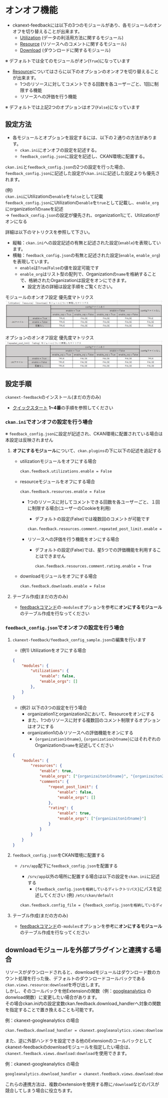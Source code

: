 # オンオフ機能

* ckanext-feedbackには以下の3つのモジュールがあり、各モジュールのオンオフを切り替えることが出来ます。
  * [Utilization](./utilization.md) (データの利活用方法に関するモジュール)
  * [Resource](./resource.md) (リソースへのコメントに関するモジュール)
  * [Download](./download.md) (ダウンロードに関するモジュール)

※ デフォルトでは全てのモジュールがオン(`True`)になっています

* [Resource](./resource.md)についてはさらに以下のオプションのオンオフを切り替えることが出来ます。
  * 1つのリソースに対してコメントできる回数を各ユーザーごと、1回に制限する機能
  * リソースへの評価を行う機能

※ デフォルトでは上記2つのオプションはオフ(`False`)になっています

## 設定方法

* 各モジュールとオプションを設定するには、以下の２通りの方法があります。
  * `ckan.ini`にオンオフの設定を記述する。
  * `feedback_config.json`に設定を記述し、CKAN環境に配置する。

`ckan.ini`と`feedback_config.json`の2つの設定を行った場合、  
`feedback_config.json`に記述した設定が`ckan.ini`に記述した設定よりも優先されます。  

(例)  
`ckan.ini`にUtilizationの`enable`を`false`として記載  
`feedback_config.json`にUtilizationの`enable`を`true`として記載し、`enable_org`にorganization1の`name`を記述  
→ `feedback_config.json`の設定が優先され、organization1にて、Utilizationがオンになる  

詳細は以下のマトリクスを参照して下さい。  

* 縦軸：`ckan.ini`への設定記述の有無と記述された設定(`enable`)を表現しています。
* 横軸：`feedback_config.json`の有無と記述された設定(`enable`, `enable_org`)を表現しています。
  * `enable`は`True`/`False`の値を設定可能です
  * `enable_org`はリスト型の配列で、Organizationの`name`を格納することで、格納されたOrganizationは設定をオンにできます。
    * 設定方法の詳細は設定手順をご覧ください。

モジュールのオンオフ設定 優先度マトリクス  
![モジュールのオンオフ設定 優先度マトリクス](../assets/module_setting.png)

オプションのオンオフ設定 優先度マトリクス  
![オプションのオンオフ設定 優先度マトリクス](../assets/module_option_setting.png)

## 設定手順

`ckanext-feedback`のインストール(まだの方のみ)

* [クイックスタート](../../README.md) **1~4番**の手順を参照してください

### `ckan.ini`でオンオフの設定を行う場合

※ `feedback_config.json`に設定が記述され、CKAN環境に配置されている場合は本設定は反映されません

1. **オフにするモジュール**について、`ckan.plugins`の下に以下の記述を追記する
    * utilizationモジュールをオフにする場合

        ```bash
        ckan.feedback.utilizations.enable = False
        ```

    * resourceモジュールをオフにする場合

        ```bash
        ckan.feedback.resources.enable = False
        ```

        * 1つのリソースに対してコメントできる回数を各ユーザーごと、１回に制限する場合(ユーザーのCookieを利用)
            * デフォルトの設定(False)では複数回のコメントが可能です

            ```bash
            ckan.feedback.resources.comment.repeated_post_limit.enable = True
            ```

        * リソースへの評価を行う機能をオンにする場合
          * デフォルトの設定(False)では、星5つでの評価機能を利用することはできません

            ```bash
            ckan.feedback.resources.comment.rating.enable = True
            ```

    * downloadモジュールをオフにする場合

        ```bash
        ckan.feedback.downloads.enable = False
        ```

2. テーブル作成(まだの方のみ)
    * [feedbackコマンド](./feedback_command.md)の```-modules```オプションを参考に**オンにするモジュール**のテーブル作成を行なってください

### `feedback_config.json`でオンオフの設定を行う場合

1. `ckanext-feedback/feedback_config_sample.json`の編集を行います
    * (例1) Utilizationをオフにする場合

    ```json
    {
        "modules": {
            "utilizations": {
                "enable": false,
                "enable_orgs": []
            },
        }
    }
    ```

    * (例2) 以下の3つの設定を行う場合
      * organization1とorganization2において、Resourceをオンにする
      * また、1つのリソースに対する複数回のコメント制限するオプションはオフにする
      * organization1のみリソースへの評価機能をオンにする
        * `{organization1のname}`, `{organization2のname}`にはそれぞれのOrganizationの`name`を記述してください

    ```json
    {   
        "modules": {
            "resources": {
                "enable": true,
                "enable_orgs": ["{organizaiton1のname}", "{organizaiton2のname}"],
                "comments": {
                    "repeat_post_limit": {
                        "enable": false,
                        "enable_orgs": []
                    },
                    "rating": {
                        "enable": true,
                        "enable_orgs": ["{organizaiton1のname}"]
                    }
                }
            }
        }
    }
    ```

2. `feedback_config.json`をCKAN環境に配置する
    * `/srv/app`配下に`feedback_config.json`を配置する
      * `/srv/app`以外の場所に配置する場合は以下の設定を`ckan.ini`に記述する
        * `{feedback_config.jsonを格納しているディレクトリパス}`にパスを記述してください (例) `/etc/ckan/default`

      ```bash
      ckan.feedback.config_file = {feedback_config.jsonを格納しているディレクトリパス}
      ```

3. テーブル作成(まだの方のみ)
    * [feedbackコマンド](./feedback_command.md)の```-modules```オプションを参考に**オンにするモジュール**のテーブル作成を行なってください

## downloadモジュールを外部プラグインと連携する場合

リソースがダウンロードされると、downloadモジュールはダウンロード数のカウント処理を行った後、デフォルトのダウンロードコールバックである`ckan.views.resource:download`を呼び出します。</br>
しかし、そのコールバックを他Extensionの関数（例：[googleanalytics](https://github.com/ckan/ckanext-googleanalytics) のdonwload関数）に変更したい場合があります。</br>
その場合ckan.ini内の設定変数ckan.feedback.download_handlerへ対象の関数を指定することで置き換えることも可能です。

例：ckanext-googleanalytics の場合

```bash
ckan.feedback.download_handler = ckanext.googleanalytics.views:download
```

また、逆に外部ハンドラを設定できる他のExtensionのコールバックとしてckanext-feedbackのdownloadモジュールを指定したい場合は、`ckanext.feedback.views.download:download`を使用できます。

例：ckanext-googleanalytics の場合

```bash
googleanalytics.download_handler = ckanext.feedback.views.download:download
```

これらの連携方法は、複数のextensionを使用する際に`/download`などのパスが競合してしまう場合に役立ちます。
